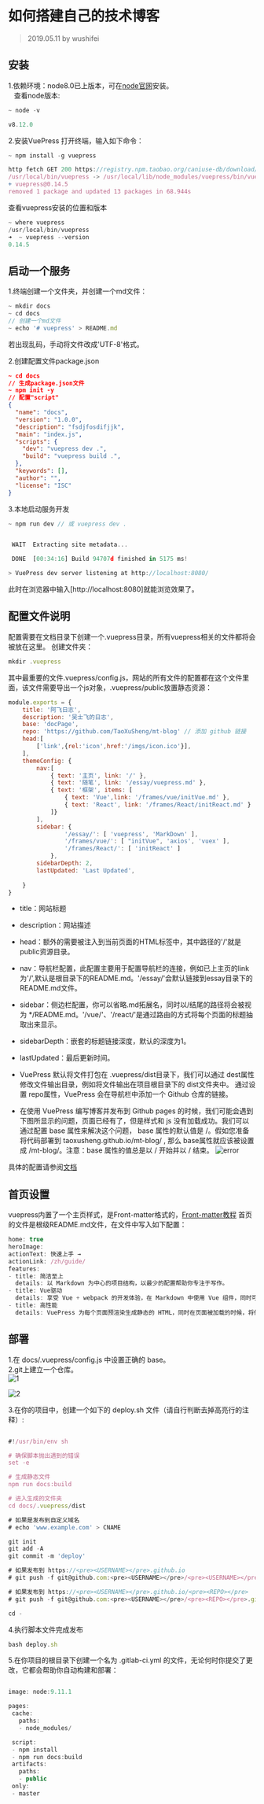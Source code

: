 # 如何搭建自己的技术博客
> 2019.05.11 by wushifei

## 安装
1.依赖环境：node8.0已上版本，可在[node官网](https://nodejs.org/zh-cn/)安装。    
&nbsp;&nbsp;&nbsp;查看node版本:
``` js
~ node -v

v8.12.0
```

2.安装VuePress
打开终端，输入如下命令：
``` js
~ npm install -g vuepress

http fetch GET 200 https://registry.npm.taobao.org/caniuse-db/download/caniuse-db-1.0.30000909.tgz 3993ms
/usr/local/bin/vuepress -> /usr/local/lib/node_modules/vuepress/bin/vuepress.js
+ vuepress@0.14.5
removed 1 package and updated 13 packages in 68.944s
```
查看vuepress安装的位置和版本
``` js
~ where vuepress
/usr/local/bin/vuepress
➜  ~ vuepress --version
0.14.5
```
## 启动一个服务
1.终端创建一个文件夹，并创建一个md文件：
``` js
~ mkdir docs
~ cd docs
// 创建一个md文件
~ echo '# vuepress' > README.md
```
若出现乱码，手动将文件改成'UTF-8'格式。

2.创建配置文件package.json
``` json
~ cd docs
// 生成package.json文件
~ npm init -y
// 配置"script"
{
  "name": "docs",
  "version": "1.0.0",
  "description": "fsdjfosdifjjk",
  "main": "index.js",
  "scripts": {
    "dev": "vuepress dev .",
    "build": "vuepress build .",
  },
  "keywords": [],
  "author": "",
  "license": "ISC"
}
```

3.本地启动服务开发
``` js
~ npm run dev // 或 vuepress dev . 


 WAIT  Extracting site metadata...

 DONE  [00:34:16] Build 94707d finished in 5175 ms!

> VuePress dev server listening at http://localhost:8080/
```
此时在浏览器中输入[http://localhost:8080]就能浏览效果了。
## 配置文件说明
配置需要在文档目录下创建一个.vuepress目录，所有vuepress相关的文件都将会被放在这里。
创建文件夹：
``` js
mkdir .vuepress
```
其中最重要的文件.vuepress/config.js，网站的所有文件的配置都在这个文件里面，该文件需要导出一个js对象，.vuepress/public放置静态资源：
``` js
module.exports = {
    title: '阿飞日志',
    description: '吴士飞的日志',
    base: 'docPage',
    repo: 'https://github.com/TaoXuSheng/mt-blog' // 添加 github 链接
    head:[
        ['link',{rel:'icon',href:'/imgs/icon.ico'}],
    ],
    themeConfig: {
        nav:[
            { text: '主页', link: '/' },
            { text: '随笔', link: '/essay/vuepress.md' },
            { text: '框架', items: [
                { text: 'Vue',link: '/frames/vue/initVue.md' },
                { text: 'React', link: '/frames/React/initReact.md' }
            ]}
        ],
        sidebar: {
                '/essay/': [ 'vuepress', 'MarkDown' ],
                '/frames/vue/': [ "initVue", 'axios', 'vuex' ],
                '/frames/React/': [ 'initReact' ]
            },
        sidebarDepth: 2,
        lastUpdated: 'Last Updated',
        
    }
}
```
+ title：网站标题

+ description：网站描述

+ head：额外的需要被注入到当前页面的HTML<head></head>标签中，其中路径的'/'就是public资源目录。

+ nav：导航栏配置，此配置主要用于配置导航栏的连接，例如已上主页的link为'/',默认是根目录下的README.md。'/essay/'会默认链接到essay目录下的README.md文件。

+ sidebar：侧边栏配置，你可以省略.md拓展名，同时以/结尾的路径将会被视为 */README.md。'/vue/'、'/react/'是通过路由的方式将每个页面的标题抽取出来显示。

+ sidebarDepth：嵌套的标题链接深度，默认的深度为1。

+ lastUpdated：最后更新时间。

+ VuePress 默认将文件打包在 .vuepress/dist目录下，我们可以通过 dest属性修改文件输出目录，例如将文件输出在项目根目录下的 dist文件夹中。
通过设置 repo属性，VuePress 会在导航栏中添加一个 Github 仓库的链接。

+ 在使用 VuePress 编写博客并发布到 Github pages 的时候，我们可能会遇到下图所显示的问题，页面已经有了，但是样式和 js 没有加载成功。我们可以通过配置 base 属性来解决这个问题， base 属性的默认值是 /。假如您准备将代码部署到 taoxusheng.github.io/mt-blog/ , 那么 base属性就应该被设置成 /mt-blog/。注意：base 属性的值总是以 / 开始并以 / 结束。
![error](/docPage/imgs/error.png)

具体的配置请参阅[文档](https://vuepress.vuejs.org/zh/config/#%E5%9F%BA%E6%9C%AC%E9%85%8D%E7%BD%AE)

## 首页设置

vuepress内置了一个主页样式，是Front-matter格式的，[Front-matter教程](https://hexo.io/zh-cn/docs/front-matter)
首页的文件是根级README.md文件，在文件中写入如下配置：
``` js
home: true
heroImage: 
actionText: 快速上手 →
actionLink: /zh/guide/
features:
- title: 简洁至上
  details: 以 Markdown 为中心的项目结构，以最少的配置帮助你专注于写作。
- title: Vue驱动
  details: 享受 Vue + webpack 的开发体验，在 Markdown 中使用 Vue 组件，同时可以使用 Vue 来开发自定义主题。
- title: 高性能
  details: VuePress 为每个页面预渲染生成静态的 HTML，同时在页面被加载的时候，将作为 SPA 运行。
```

## 部署

1.在 docs/.vuepress/config.js 中设置正确的 base。    
2.git上建立一个仓库。    
![1](/docPage/imgs/1.png)

![2](/docPage/imgs/2.png)

3.在你的项目中，创建一个如下的 deploy.sh 文件（请自行判断去掉高亮行的注释）:
``` js

#!/usr/bin/env sh

# 确保脚本抛出遇到的错误
set -e

# 生成静态文件
npm run docs:build

# 进入生成的文件夹
cd docs/.vuepress/dist

# 如果是发布到自定义域名
# echo 'www.example.com' > CNAME

git init
git add -A
git commit -m 'deploy'

# 如果发布到 https://<pre><USERNAME></pre>.github.io
# git push -f git@github.com:<pre><USERNAME></pre>/<pre><USERNAME></pre>.github.io.git master

# 如果发布到 https://<pre><USERNAME></pre>.github.io/<pre><REPO></pre>
# git push -f git@github.com:<pre><USERNAME></pre>/<pre><REPO></pre>.git master:gh-pages

cd -
```
4.执行脚本文件完成发布
``` js
bash deploy.sh
```

5.在你项目的根目录下创建一个名为 .gitlab-ci.yml 的文件，无论何时你提交了更改，它都会帮助你自动构建和部署：
``` js

image: node:9.11.1

pages:
 cache:
   paths:
   - node_modules/

 script:
 - npm install
 - npm run docs:build
 artifacts:
   paths:
   - public
 only:
 - master
```
